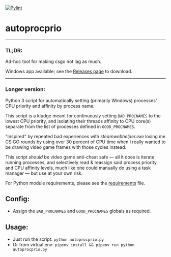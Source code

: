 [![Pylint](https://github.com/Rainyan/autoprocprio/actions/workflows/pycodestyle.yml/badge.svg)](https://github.com/Rainyan/autoprocprio/actions/workflows/pycodestyle.yml)

# autoprocprio

<hr>

### TL;DR:

Ad-hoc tool for making csgo not lag as much.

Windows app available; see the [Releases page](https://github.com/Rainyan/autoprocprio/releases) to download.

<hr>

### Longer version:

Python 3 script for automatically setting (primarily Windows) processes' CPU priority and affinity by process name. 

This script is a kludge meant for continuously setting `BAD_PROCNAMES` to
the lowest CPU priority, and isolating their threads affinity to CPU core(s)
separate from the list of processes defined in `GOOD_PROCNAMES`.

"Inspired" by repeated bad experiences with *steamwebhelper.exe* losing me
CS:GO rounds by using over 30 percent of CPU time when I really wanted to be
drawing video game frames with those cycles instead.

This script *should* be video game anti-cheat safe — all it does is iterate
running processes, and selectively read & reassign said process priority and
CPU affinity levels, much like one could manually do using a task manager — but use at your own risk.

For Python module requirements, please see the [requirements](requirements.txt) file.

## Config:
  - Assign the `BAD_PROCNAMES` and `GOOD_PROCNAMES` globals as required.

## Usage:
  - Just run the script: `python autoprocprio.py`
  - Or from virtual env: `pipenv install && pipenv run python autoprocprio.py`
